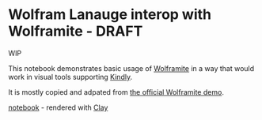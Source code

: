 # Wolfram Lanauge interop with Wolframite - DRAFT

WIP

This notebook demonstrates basic usage of [Wolframite](https://github.com/scicloj/wolframite/) in a way that would work in visual tools supporting [Kindly](https://scicloj.github.io/kindly-noted/kindly).

It is mostly copied and adpated from [the official Wolframite demo](https://github.com/scicloj/wolframite/blob/main/dev/demo.clj).

[notebook](https://scicloj.github.io/clojure-data-scrapbook/projects/math/wolframite/) - rendered with [Clay](https://scicloj.github.io/clay/)

